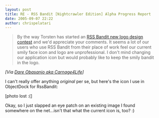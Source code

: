 ```yaml
---
layout: post
title: RE - RSS Bandit [Nightcrawler Edition] Alpha Progress Report
date: 2005-09-07 22:22
author: chrispelatari
---
```

<blockquote>By the way Torsten has started an <a title="Torsten Rendelmann" href="http://www.rendelmann.info/blog/PermaLink.aspx?guid=1515446d-c611-4f44-8ac2-1ce7018084bc">RSS
Bandit new logo design contest</a> and we'd appreciate your comments. It seems
a lot of our users who use RSS Bandit from their place of work feel our
current smily face icon and logo are unprofessional. I don't mind changing our
application icon but would probably like to keep the smily bandit in the
logo.</blockquote>
<i>[Via <a href="http://www.25hoursaday.com/weblog/PermaLink.aspx?guid=c676193f-1a01-4230-a135-d05064389636">Dare
Obasanjo aka Carnage4Life</a>]</i>

I can't really offer anything <em>original</em> per se, but here's the icon I
use in ObjectDock for RssBandit:

[photo lost :(]

Okay, so I just slapped an eye patch on an existing image I found somewhere
on the net...isn't that what the current icon is, too? :)
